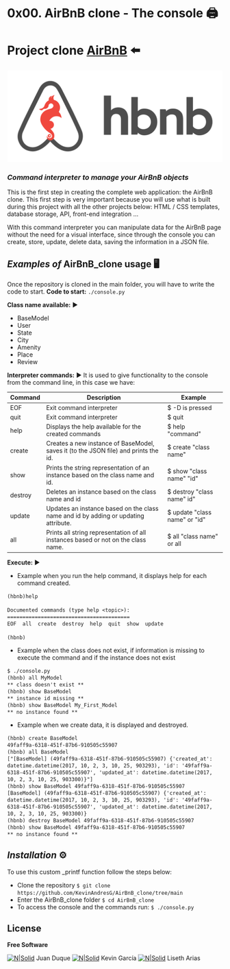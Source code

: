 # **0x00. AirBnB clone - The console** 🖨
# Project clone [AirBnB] ⬅️
![N|Solid](https://raw.githubusercontent.com/KevinAndresG/AirBnB_clone/main/assets/Holberton.png)

### *Command interpreter to manage your AirBnB objects*
This is the first step in creating the complete web application: the AirBnB clone. This first step is very important because you will use what is built during this project with all the other projects below: HTML / CSS templates, database storage, API, front-end integration ...

With this command interpreter you can manipulate data for the AirBnB page without the need for a visual interface, since through the console you can create, store, update, delete data, saving the information in a JSON file.

## _Examples of_ AirBnB_clone usage 🖥️
Once the repository is cloned in the main folder, you will have to write the code to start.
**Code to start:** ```./console.py```

**Class name available:** ▶️

- BaseModel
- User
- State
- City
- Amenity
- Place
- Review

**Interpreter commands:** ▶️
It is used to give functionality to the console from the command line, in this case we have:

| Command  |Description | Example
| ------ | ------ | ------ |
|EOF| Exit command interpreter | $ <Ctrl>-D is pressed
| quit | Exit command interpreter | $ quit
| help | Displays the help available for the created commands | $ help "command"
| create | Creates a new instance of BaseModel, saves it (to the JSON file) and prints the id.| $ create "class name"
| show | Prints the string representation of an instance based on the class name and id. | $ show "class name" "id"
| destroy | Deletes an instance based on the class name and id | $ destroy "class name" id"
| update | Updates an instance based on the class name and id by adding or updating attribute. | $ update "class name" or "id"
| all | Prints all string representation of all instances based or not on the class name. | $ all "class name" or all

**Execute:** ▶️

- Example when you run the help command, it displays help for each command created.
``` $ ./console.py
(hbnb)help

Documented commands (type help <topic>):
========================================
EOF  all  create  destroy  help  quit  show  update

(hbnb)
```
- Example when the class does not exist, if information is missing to execute the command and if the instance does not exist
```
$ ./console.py
(hbnb) all MyModel
** class doesn't exist **
(hbnb) show BaseModel
** instance id missing **
(hbnb) show BaseModel My_First_Model
** no instance found **
```
- Example when we create data, it is displayed and destroyed.
```
(hbnb) create BaseModel
49faff9a-6318-451f-87b6-910505c55907
(hbnb) all BaseModel
["[BaseModel] (49faff9a-6318-451f-87b6-910505c55907) {'created_at': datetime.datetime(2017, 10, 2, 3, 10, 25, 903293), 'id': '49faff9a-6318-451f-87b6-910505c55907', 'updated_at': datetime.datetime(2017, 10, 2, 3, 10, 25, 903300)}"]
(hbnb) show BaseModel 49faff9a-6318-451f-87b6-910505c55907
[BaseModel] (49faff9a-6318-451f-87b6-910505c55907) {'created_at': datetime.datetime(2017, 10, 2, 3, 10, 25, 903293), 'id': '49faff9a-6318-451f-87b6-910505c55907', 'updated_at': datetime.datetime(2017, 10, 2, 3, 10, 25, 903300)}
(hbnb) destroy BaseModel 49faff9a-6318-451f-87b6-910505c55907
(hbnb) show BaseModel 49faff9a-6318-451f-87b6-910505c55907
** no instance found **
```


## _Installation_ ⚙️
To use this custom _printf function follow the steps below:
 - Clone the repository
 ```$ git clone https://github.com/KevinAndresG/AirBnB_clone/tree/main```
- Enter the AirBnB_clone folder
```$ cd AirBnB_clone```
- To access the console and the commands run:
```$ ./console.py ```


## License

**Free Software**

[![N|Solid](https://i.postimg.cc/FKh7hgp9/pngegg.png)](https://twitter.com/Juan_Duque0)
Juan Duque
[![N|Solid](https://i.postimg.cc/FKh7hgp9/pngegg.png)](https://twitter.com/KevinAndresG22)
Kevin García
[![N|Solid](https://i.postimg.cc/FKh7hgp9/pngegg.png)](https://twitter.com/Lisethav55)
Liseth Arias

[//]: # (These are reference links used in the body of this note. - )

   [AirBnB]: <https://www.airbnb.com.co/>
